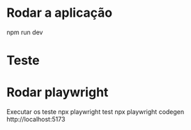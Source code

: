 # Rodar a aplicação

npm run dev

# Teste

# Rodar playwright

Executar os teste
npx playwright test
npx playwright codegen http://localhost:5173
